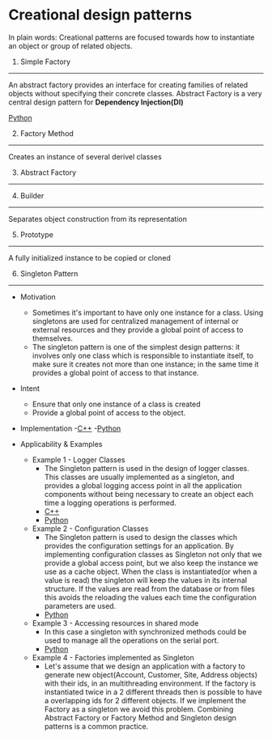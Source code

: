 Creational design patterns
==========================
In plain words:
    Creational patterns are focused towards how to instantiate an object or group of related objects.
    

1. Simple Factory
-------------------
An abstract factory provides an interface for creating families of related objects without specifying their concrete classes.
Abstract Factory is a very central design pattern for **Dependency Injection(DI)**

[Python]()


2. Factory Method 
-------------------
Creates an instance of several derivel classes 


3. Abstract Factory
---------------------


4. Builder 
-----------
Separates object construction from its representation 


5. Prototype 
-------------
A fully initialized instance to be copied or cloned 


6. Singleton Pattern
----------------------
* Motivation
    - Sometimes it's important to have only one instance for a class. Using singletons are used for centralized management of internal or external resources and they provide a global point of access to themselves.
    - The singleton pattern is one of the simplest design patterns: it involves only one class which is responsible to instantiate itself, to make sure it creates not more than one instance; in the same time it provides a global point of access to that instance.

* Intent
    - Ensure that only one instance of a class is created 
    - Provide a global point of access to the object.

* Implementation
    -[C++](/root/ilikeit/DesignPatterns/creational/Singleton/implement.cpp)
    -[Python](/root/ilikeit/DesignPatterns/creational/Singleton/implement.py)

* Applicability & Examples
    - Example 1 - Logger Classes 
        * The Singleton pattern is used in the design of logger classes. This classes are usually implemented as a singleton, and provides a global logging access point in all the application components without being necessary to create an object each time a logging operations is performed.
        * [C++]()
        * [Python](/root/ilikeit/DesignPatterns/creational/Singleton/ex1_logger.py)
    - Example 2 - Configuration Classes 
        * The Singleton pattern is used to design the classes which provides the configuration settings for an application. By implementing configuration classes as Singleton not only that we provide a global access point, but we also keep the instance we use as a cache object. When the class
        is instantiated(or when a value is read) the singleton will keep the values in its internal structure. If the values are read from the database or from files this avoids the reloading the values each time the configuration parameters are used.
        * [Python]()
    - Example 3 - Accessing resources in shared mode 
        * In this case a singleton with synchronized methods could be used to manage all the operations on the serial port.
        * [Python]()
    - Example 4 - Factories implemented as Singleton 
        * Let's assume that we design an application with a factory to generate new object(Account, Customer, Site, Address objects) with their ids, in an multithreading environment. If the factory is instantiated twice in a 2 different threads then is possible to have a overlapping ids for 2 
        different objects. If we implement the Factory as a singleton we avoid this problem. Combining Abstract Factory or Factory Method and Singleton design patterns is a common practice.
